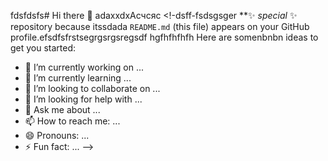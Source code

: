 fdsfdsfs# Hi there 👋
adaxxdxAсчсяс
<!-dsff-fsdsgsger
**✨ _special_ ✨ repository because itssdada `README.md` (this file) appears on your GitHub profile.efsdfsfrstsegrgsrgsregsdf
hgfhfhfhfh
Here are somenbnbn ideas to get you started:

- 🔭 I’m currently working on ...
- 🌱 I’m currently learning ...
- 👯 I’m looking to collaborate on ...
- 🤔 I’m looking for help with ...
- 💬 Ask me about ...
- 📫 How to reach me: ...
- 😄 Pronouns: ...
- ⚡ Fun fact: ...
-->
